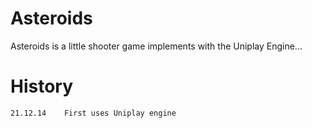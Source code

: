 Asteroids
=========

Asteroids is a little shooter game implements with the Uniplay Engine...

History
=======

    21.12.14    First uses Uniplay engine